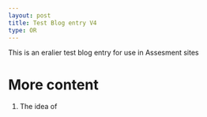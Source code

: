 ```yaml
---
layout: post
title: Test Blog entry V4
type: OR
---
```



This is an eralier  test blog entry for use in Assesment sites

<!--more-->

# More content

1. The idea of
